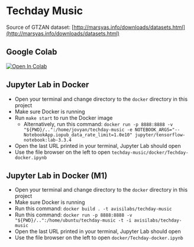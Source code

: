 # Techday Music

Source of GTZAN dataset: [http://marsyas.info/downloads/datasets.html](http://marsyas.info/downloads/datasets.html)

## Google Colab

[![Open In Colab](https://colab.research.google.com/assets/colab-badge.svg)](https://colab.research.google.com/github/AvisiLabs/techday-music/blob/master/Techday.ipynb)

## Jupyter Lab in Docker

* Open your terminal and change directory to the `docker` directory in this project
* Make sure Docker is running
* Run `make start` to run the Docker image
    * Alternatively, run this command: `docker run -p 8888:8888 -v "${PWD}/..":/home/jovyan/techday-music -e NOTEBOOK_ARGS="--NotebookApp.iopub_data_rate_limit=1.0e10" jupyter/tensorflow-notebook:lab-3.3.4`
* Open the last URL printed in your terminal, Jupyter Lab should open
* Use the file browser on the left to open `techday-music/docker/Techday-docker.ipynb`

## Jupyter Lab in Docker (M1)

* Open your terminal and change directory to the `docker` directory in this project
* Make sure Docker is running
* Run this command: `docker build . -t avisilabs/techday-music`
* Run this command: `docker run -p 8888:8888 -v "${PWD}/..":/home/ubuntu/techday-music -t -i avisilabs/techday-music`
* Open the last URL printed in your terminal, Jupyter Lab should open
* Use the file browser on the left to open `docker/Techday-docker.ipynb`
